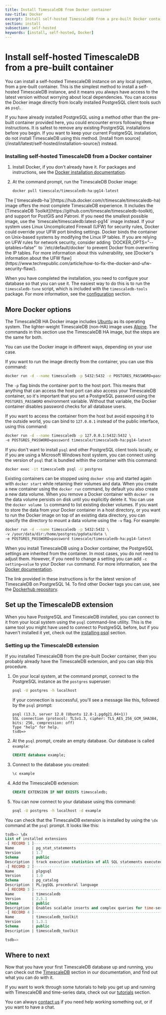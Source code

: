 ```yaml
---
title: Install TimescaleDB from Docker container
nav-title: Docker
excerpt: Install self-hosted TimescaleDB from a pre-built Docker container
section: install
subsection: self-hosted
keywords: [install, self-hosted, Docker]
---
```


# Install self-hosted TimescaleDB from a pre-built container

You can install a self-hosted TimescaleDB instance on any local system, from a
pre-built container. This is the simplest method to install a self-hosted
TimescaleDB instance, and it means you always have access to the latest version
without worrying about local dependencies. You can access the Docker image
directly from locally installed PostgreSQL client tools such as `psql`.

<highlight type="warning">
If you have already installed PostgreSQL using a method other than the pre-built
container provided here, you could encounter errors following these
instructions. It is safest to remove any existing PostgreSQL installations
before you begin. If you want to keep your current PostgreSQL installation, do
not install TimescaleDB using this method.
[Install from source](/install/latest/self-hosted/installation-source/)
instead.
</highlight>

<procedure>

### Installing self-hosted TimescaleDB from a Docker container

1.  Install Docker, if you don't already have it. For packages and
    instructions, see the [Docker installation documentation][docker-install].
1.  At the command prompt, run the TimescaleDB Docker image:

    ```bash
    docker pull timescale/timescaledb-ha:pg14-latest
    ```

<highlight type="important">
The [`timescaledb-ha`](https://hub.docker.com/r/timescale/timescaledb-ha) image
offers the most complete TimescaleDB experience. It
includes the
[TimescaleDB Toolkit](https://github.com/timescale/timescaledb-toolkit),
and support for PostGIS and Patroni. If you need the smallest possible image, use
the `timescale/timescaledb:latest-pg14` image instead.
</highlight>

</procedure>

<highlight type="warning">
If your system uses Linux Uncomplicated Firewall (UFW) for security rules,
Docker could override your UFW port binding settings. Docker binds the container
on Unix-based systems by modifying the Linux IP tables. If you are relying on
UFW rules for network security, consider adding `DOCKER_OPTS="--iptables=false"`
to `/etc/default/docker` to prevent Docker from overwriting the IP tables. For
more information about this vulnerability, see
[Docker's information about the UFW flaw](https://www.techrepublic.com/article/how-to-fix-the-docker-and-ufw-security-flaw/).
</highlight>

When you have completed the installation, you need to configure your database so
that you can use it. The easiest way to do this is to run the `timescaledb-tune`
script, which is included with the `timescaledb-tools` package. For more
information, see the [configuration][config] section.

## More Docker options

The TimescaleDB HA Docker image includes [Ubuntu][ubuntu] as its operating
system. The lighter-weight TimescaleDB (non-HA) image uses [Alpine][alpine]. The
commands in this section use the TimescaleDB HA image, but the steps are the
same for both.

You can use the Docker image in different ways, depending on your use case.

If you want to run the image directly from the container, you can use this
command:

```bash
docker run -d --name timescaledb -p 5432:5432 -e POSTGRES_PASSWORD=password timescale/timescaledb-ha:pg14-latest
```

The `-p` flag binds the container port to the host port. This means that
anything that can access the host port can also access your TimescaleDB
container, so it's important that you set a PostgreSQL password using the
`POSTGRES_PASSWORD` environment variable. Without that variable, the Docker
container disables password checks for all database users.

If you want to access the container from the host but avoid exposing it to the
outside world, you can bind to `127.0.0.1` instead of the public interface,
using this command:

```bash
docker run -d --name timescaledb -p 127.0.0.1:5432:5432 \
-e POSTGRES_PASSWORD=password timescale/timescaledb-ha:pg14-latest
```

If you don't want to install `psql` and other PostgreSQL client tools locally,
or if you are using a Microsoft Windows host system, you can connect using the
version of `psql` that is bundled within the container with this command:

```bash
docker exec -it timescaledb psql -U postgres
```

Existing containers can be stopped using `docker stop` and started again with
`docker start` while retaining their volumes and data. When you create a new
container using the `docker run` command, by default you also create a new data
volume. When you remove a Docker container with `docker rm` the data volume
persists on disk until you explicitly delete it. You can use the `docker volume
ls` command to list existing docker volumes. If you want to store the data from
your Docker container in a host directory, or you want to run the Docker image
on top of an existing data directory, you can specify the directory to mount a
data volume using the `-v` flag. For example:

```bash
docker run -d --name timescaledb -p 5432:5432 \
-v /your/data/dir:/home/postgres/pgdata/data \
-e POSTGRES_PASSWORD=password timescale/timescaledb-ha:pg14-latest
```

When you install TimescaleDB using a Docker container, the PostgreSQL settings
are inherited from the container. In most cases, you do not need to adjust them.
However, if you need to change a setting you can add `-c setting=value` to your
Docker `run` command. For more information, see the
[Docker documentation][docker-postgres].

The link provided in these instructions is for the latest version of TimescaleDB
on PostgreSQL 14. To find other Docker tags you can use, see the
[Dockerhub repository][dockerhub].

## Set up the TimescaleDB extension

When you have PostgreSQL and TimescaleDB installed, you can connect to it from
your local system using the `psql` command-line utility. This is the same tool
you might have used to connect to PostgreSQL before, but if you haven't
installed it yet, check out the [installing psql][install-psql] section.

<procedure>

### Setting up the TimescaleDB extension

<highlight type="important">
If you installed TimescaleDB from the pre-built Docker container, then you
probably already have the TimescaleDB extension, and you can skip this procedure.
</highlight>

1.  On your local system, at the command prompt, connect to the PostgreSQL
    instance as the `postgres` superuser:

    ```bash
    psql -U postgres -h localhost
    ```

    If your connection is successful, you'll see a message like this, followed
    by the `psql` prompt:

    ```
    psql (13.3, server 12.8 (Ubuntu 12.8-1.pgdg21.04+1))
    SSL connection (protocol: TLSv1.3, cipher: TLS_AES_256_GCM_SHA384, bits: 256, compression: off)
    Type "help" for help.
    tsdb=>
    ```

1.  At the `psql` prompt, create an empty database. Our database is
    called `example`:

    ```sql
    CREATE database example;
    ```

1.  Connect to the database you created:

    ```sql
    \c example
    ```

1.  Add the TimescaleDB extension:

    ```sql
    CREATE EXTENSION IF NOT EXISTS timescaledb;
    ```

1.  You can now connect to your database using this command:

    ```bash
    psql -U postgres -h localhost -d example
    ```

</procedure>

You can check that the TimescaleDB extension is installed by using the `\dx`
command at the `psql` prompt. It looks like this:

```sql
tsdb=> \dx
List of installed extensions
-[ RECORD 1 ]------------------------------------------------------------------
Name        | pg_stat_statements
Version     | 1.7
Schema      | public
Description | track execution statistics of all SQL statements executed
-[ RECORD 2 ]------------------------------------------------------------------
Name        | plpgsql
Version     | 1.0
Schema      | pg_catalog
Description | PL/pgSQL procedural language
-[ RECORD 3 ]------------------------------------------------------------------
Name        | timescaledb
Version     | 2.5.1
Schema      | public
Description | Enables scalable inserts and complex queries for time-series data
-[ RECORD 4 ]------------------------------------------------------------------
Name        | timescaledb_toolkit
Version     | 1.3.1
Schema      | public
Description | timescaledb_toolkit

tsdb=>
```

## Where to next

Now that you have your first TimescaleDB database up and running, you can check
out the [TimescaleDB][tsdb-docs] section in our documentation, and find out what
you can do with it.

If you want to work through some tutorials to help you get up and running with
TimescaleDB and time-series data, check out our [tutorials][tutorials] section.

You can always [contact us][contact] if you need help working something out, or
if you want to have a chat.

[alpine]: https://alpinelinux.org/
[config]: /timescaledb/:currentVersion:/how-to-guides/configuration/
[contact]: https://www.timescale.com/contact
[docker-install]: https://docs.docker.com/get-docker/
[docker-postgres]: https://hub.docker.com/_/postgres
[dockerhub]: https://hub.docker.com/r/timescale/timescaledb/tags?page=1&ordering=last_updated
[install-psql]: /timescaledb/:currentVersion:/how-to-guides/connecting/psql/
[tsdb-docs]: /timescaledb/:currentVersion:/
[tutorials]: /timescaledb/:currentVersion:/tutorials/
[ubuntu]: https://ubuntu.com
